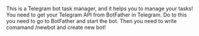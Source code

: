 This is a Telegram bot task manager, and it helps you to manage your tasks!
You need to get your Telegram API from BotFather in Telegram.
Do to this you need to go to BotFather and start the bot.
Then you need to write comamand /newbot and create new bot!
 

